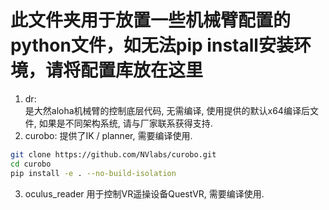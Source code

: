 # 此文件夹用于放置一些机械臂配置的python文件，如无法pip install安装环境，请将配置库放在这里

1. dr:  
是大然aloha机械臂的控制底层代码, 无需编译, 使用提供的默认x64编译后文件, 如果是不同架构系统, 请与厂家联系获得支持.
2. curobo:
提供了IK / planner, 需要编译使用. 
```bash
git clone https://github.com/NVlabs/curobo.git
cd curobo
pip install -e . --no-build-isolation
```
3. oculus_reader
用于控制VR遥操设备QuestVR, 需要编译使用.
